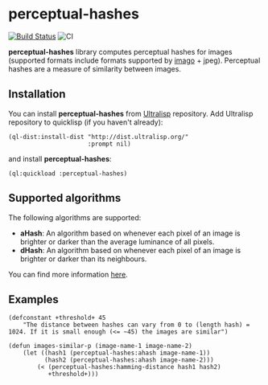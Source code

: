 perceptual-hashes
===============
[![Build Status](https://api.cirrus-ci.com/github/shamazmazum/perceptual-hashes.svg)](https://cirrus-ci.com/github/shamazmazum/perceptual-hashes)
![CI](https://github.com/shamazmazum/perceptual-hashes/workflows/CI/badge.svg)

**perceptual-hashes** library computes perceptual hashes for images
(supported formats include formats supported by
[imago](https://github.com/tokenrove/imago) + jpeg). Perceptual hashes
are a measure of similarity between images.

Installation
------------
You can install **perceptual-hashes** from [Ultralisp](https://ultralisp.org/)
repository. Add Ultralisp repository to quicklisp (if you haven't already):

~~~~
(ql-dist:install-dist "http://dist.ultralisp.org/"
                      :prompt nil)
~~~~

and install **perceptual-hashes**:

~~~~
(ql:quickload :perceptual-hashes)
~~~~

Supported algorithms
--------------------
The following algorithms are supported:

* **aHash**: An algorithm based on whenever each pixel of an image is
  brighter or darker than the average luminance of all pixels.
* **dHash**: An algorithm based on whenever each pixel of an image is
  brighter or darker than its neighbours.

You can find more information
[here](http://www.hackerfactor.com/blog/?/archives/529-Kind-of-Like-That.html).

Examples
--------

~~~~~
(defconstant +threshold+ 45
    "The distance between hashes can vary from 0 to (length hash) =
1024. If it is small enough (<= ~45) the images are similar")

(defun images-similar-p (image-name-1 image-name-2)
    (let ((hash1 (perceptual-hashes:ahash image-name-1))
          (hash2 (perceptual-hashes:ahash image-name-2)))
        (< (perceptual-hashes:hamming-distance hash1 hash2)
           +threshold+)))
~~~~~
